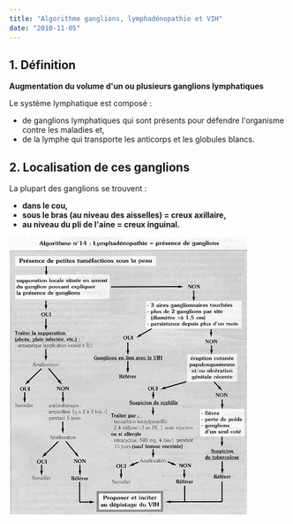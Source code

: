 ```yaml
---
title: "Algorithme ganglions, lymphadénopathie et VIH"
date: "2010-11-05"
---
```


## 1. Définition

**Augmentation du volume d'un ou plusieurs ganglions lymphatiques**

Le système lymphatique est composé :

*   de ganglions lymphatiques qui sont présents pour défendre l'organisme contre les maladies et,
*   de la lymphe qui transporte les anticorps et les globules blancs.

## 2. Localisation de ces ganglions

La plupart des ganglions se trouvent :

*   **dans le cou,**
*   **sous le bras (au niveau des aisselles) = creux axillaire,**
*   **au niveau du pli de l'aine = creux inguinal.**


![](i989-1.jpg)